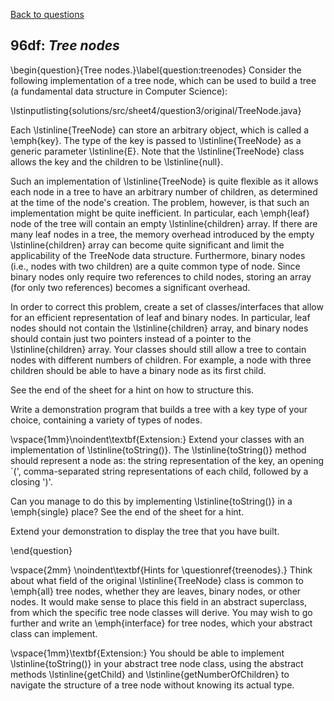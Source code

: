 [Back to questions](../README.md)

## 96df: *Tree nodes*

\begin{question}{Tree nodes.}\label{question:treenodes}
Consider the following implementation of a tree node, which can be used to build
a tree (a fundamental data structure in Computer Science):

\lstinputlisting{solutions/src/sheet4/question3/original/TreeNode.java}

Each \lstinline{TreeNode} can store an arbitrary object, which is called a \emph{key}.
The type of the key is passed to \lstinline{TreeNode} as a generic parameter \lstinline{E}.  Note
that the \lstinline{TreeNode} class allows the key and the children to be \lstinline{null}.

Such an implementation of \lstinline{TreeNode} is quite flexible as it allows each node in a tree
to have an arbitrary number of children, as determined at the time of the node's creation.
The problem, however, is that such an implementation might be quite inefficient.  In particular,
each \emph{leaf} node of the tree will contain an empty \lstinline{children} array.
If there are many leaf nodes in a tree, the memory
overhead introduced by the empty \lstinline{children} array can become quite significant and
limit the applicability of the TreeNode data structure.
Furthermore, binary nodes (i.e., nodes with two children) are a
quite common type of node. Since binary nodes only require two
references to child nodes, storing an array (for only two references)
becomes a significant overhead.

In order to correct this problem, create a set of classes/interfaces that allow for an efficient
representation of leaf and binary nodes.  In particular, leaf nodes should not contain the \lstinline{children}
array, and binary nodes should contain just two pointers instead of a pointer to the \lstinline{children}
array.  Your classes should still allow a tree to contain nodes with different numbers of children.  For
example, a node with three children should be able to have a binary node as its first child.

See the end of the sheet for a hint on how to structure this.

Write a demonstration program that builds a tree with a key type of your choice, containing a variety of types of nodes.

\vspace{1mm}\noindent\textbf{Extension:}  Extend your classes with an implementation of \lstinline{toString()}.
The \lstinline{toString()} method should represent a node as: the string representation of the key, an opening `(',
comma-separated string representations of each child, followed by a closing ')'.

Can you manage to do this by implementing \lstinline{toString()} in a \emph{single} place?  See the end of the sheet
for a hint.

Extend your demonstration to display the tree that you have built.

\end{question}

\vspace{2mm}
\noindent\textbf{Hints for \questionref{treenodes}.}  Think about what field of the original \lstinline{TreeNode} class
is common to \emph{all} tree nodes, whether they are leaves, binary nodes, or other nodes.  It would make sense to place this field
in an abstract superclass, from which the specific tree node classes will derive.  You may wish to go further and write an \emph{interface}
for tree nodes, which your abstract class can implement.

\vspace{1mm}\textbf{Extension:} You should be able to implement \lstinline{toString()} in your abstract tree node class, using the
abstract methods \lstinline{getChild} and \lstinline{getNumberOfChildren} to navigate the structure of a tree node without knowing its
actual type.

